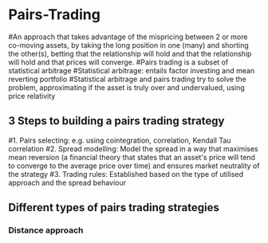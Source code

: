 # Pairs-Trading
#An approach that takes advantage of the mispricing between 2 or more co-moving assets, by taking the long position in one (many) and shorting the other(s), betting that the relationship will hold and that the relationship will hold and that prices will converge.
#Pairs trading is a subset of statistical arbitrage 
  #Statistical arbitrage: entails factor investing and mean reverting portfolio 
#Statistical arbitrage and pairs trading try to solve the problem, approximating if the asset is truly over and undervalued, using price relativity

## 3 Steps to building a pairs trading strategy
#1. Pairs selecting: e.g. using cointegration, correlation, Kendall Tau correlation
#2. Spread modelling: Model the spread in a way that maximises mean reversion (a financial theory that states that an asset's price will tend to converge to the average price over time) and ensures market neutrality of the strategy
#3. Trading rules: Established based on the type of utilised approach and the spread behaviour

## Different types of pairs trading strategies 
### Distance approach 
#
